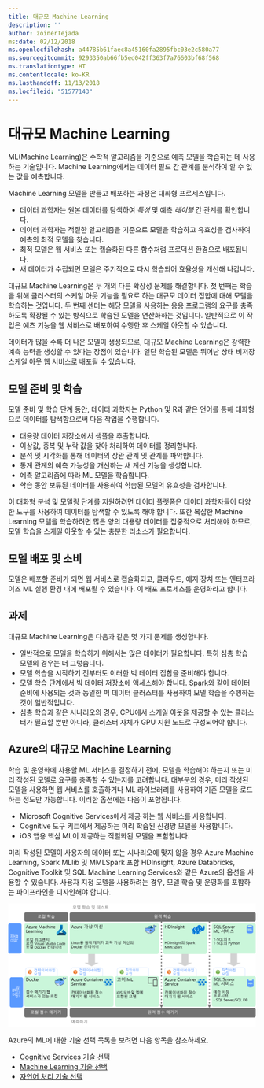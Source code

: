 ```yaml
---
title: 대규모 Machine Learning
description: ''
author: zoinerTejada
ms:date: 02/12/2018
ms.openlocfilehash: a44785b61faec8a45160fa2895fbc03e2c580a77
ms.sourcegitcommit: 9293350ab66fb5ed042ff363f7a76603bf68f568
ms.translationtype: HT
ms.contentlocale: ko-KR
ms.lasthandoff: 11/13/2018
ms.locfileid: "51577143"
---
```

# <a name="machine-learning-at-scale"></a>대규모 Machine Learning

ML(Machine Learning)은 수학적 알고리즘을 기준으로 예측 모델을 학습하는 데 사용하는 기술입니다. Machine Learning에서는 데이터 필드 간 관계를 분석하여 알 수 없는 값을 예측합니다.

Machine Learning 모델을 만들고 배포하는 과정은 대화형 프로세스입니다.

* 데이터 과학자는 원본 데이터를 탐색하여 *특성* 및 예측 *레이블* 간 관계를 확인합니다.
* 데이터 과학자는 적절한 알고리즘을 기준으로 모델을 학습하고 유효성을 검사하여 예측의 최적 모델을 찾습니다.
* 최적 모델은 웹 서비스 또는 캡슐화된 다른 함수처럼 프로덕션 환경으로 배포됩니다.
* 새 데이터가 수집되면 모델은 주기적으로 다시 학습되어 효율성을 개선해 나갑니다.

대규모 Machine Learning은 두 개의 다른 확장성 문제를 해결합니다. 첫 번째는 학습을 위해 클러스터의 스케일 아웃 기능을 필요로 하는 대규모 데이터 집합에 대해 모델을 학습하는 것입니다. 두 번째 센터는 해당 모델을 사용하는 응용 프로그램의 요구를 충족하도록 확장될 수 있는 방식으로 학습된 모델을 연산화하는 것입니다. 일반적으로 이 작업은 예츠 기능을 웹 서비스로 배포하여 수행한 후 스케일 아웃할 수 있습니다.

데이터가 많을 수록 더 나은 모델이 생성되므로, 대규모 Machine Learning은 강력한 예측 능력을 생성할 수 있다는 장점이 있습니다. 일단 학습된 모델은 뛰어난 상태 비저장 스케일 아웃 웹 서비스로 배포될 수 있습니다. 

## <a name="model-preparation-and-training"></a>모델 준비 및 학습

모델 준비 및 학습 단계 동안, 데이터 과학자는 Python 및 R과 같은 언어를 통해 대화형으로 데이터를 탐색함으로써 다음 작업을 수행합니다.

* 대용량 데이터 저장소에서 샘플을 추출합니다.
* 이상값, 중복 및 누락 값을 찾아 처리하여 데이터를 정리합니다.
* 분석 및 시각화를 통해 데이터의 상관 관계 및 관계를 파악합니다.
* 통계 관계의 예측 가능성을 개선하는 새 계산 기능을 생성합니다.
* 예측 알고리즘에 따라 ML 모델을 학습합니다.
* 학습 동안 보류된 데이터를 사용하여 학습된 모델의 유효성을 검사합니다.

이 대화형 분석 및 모델링 단계를 지원하려면 데이터 플랫폼은 데이터 과학자들이 다양한 도구를 사용하여 데이터를 탐색할 수 있도록 해야 합니다. 또한 복잡한 Machine Learning 모델을 학습하려면 많은 양의 대용량 데이터를 집중적으로 처리해야 하므로, 모델 학습을 스케일 아웃할 수 있는 충분한 리소스가 필요합니다.

## <a name="model-deployment-and-consumption"></a>모델 배포 및 소비

모델은 배포할 준비가 되면 웹 서비스로 캡슐화되고, 클라우드, 에지 장치 또는 엔터프라이즈 ML 실행 환경 내에 배포될 수 있습니다. 이 배포 프로세스를 운영화라고 합니다.

## <a name="challenges"></a>과제

대규모 Machine Learning은 다음과 같은 몇 가지 문제를 생성합니다.

- 일반적으로 모델을 학습하기 위해서는 많은 데이터가 필요합니다. 특히 심층 학습 모델의 경우는 더 그렇습니다.
- 모델 학습을 시작하기 전부터도 이러한 빅 데이터 집합을 준비해야 합니다.
- 모델 학습 단계에서 빅 데이터 저장소에 액세스해야 합니다. Spark와 같이 데이터 준비에 사용되는 것과 동일한 빅 데이터 클러스터를 사용하여 모델 학습을 수행하는 것이 일반적입니다. 
- 심층 학습과 같은 시나리오의 경우, CPU에서 스케일 아웃을 제공할 수 있는 클러스터가 필요할 뿐만 아니라, 클러스터 자체가 GPU 지원 노드로 구성되어야 합니다.

## <a name="machine-learning-at-scale-in-azure"></a>Azure의 대규모 Machine Learning

학습 및 운영화에 사용할 ML 서비스를 결정하기 전에, 모델을 학습해야 하는지 또는 미리 작성된 모델로 요구를 충족할 수 있는지를 고려합니다. 대부분의 경우, 미리 작성된 모델을 사용하면 웹 서비스를 호출하거나 ML 라이브러리를 사용하여 기존 모델을 로드하는 정도만 가능합니다. 이러한 옵션에는 다음이 포함됩니다. 

- Microsoft Cognitive Services에서 제공 하는 웹 서비스를 사용합니다.
- Cognitive 도구 키트에서 제공하는 미리 학습된 신경망 모델을 사용합니다.
- iOS 앱용 핵심 ML이 제공하는 직렬화된 모델을 포함합니다. 

미리 작성된 모델이 사용자의 데이터 또는 시나리오에 맞지 않을 경우 Azure Machine Learning, Spark MLlib 및 MMLSpark 포함 HDInsight, Azure Databricks, Cognitive Toolkit 및 SQL Machine Learning Services와 같은 Azure의 옵션을 사용할 수 있습니다. 사용자 지정 모델을 사용하려는 경우, 모델 학습 및 운영화를 포함하는 파이프라인을 디자인해야 합니다. 

![Azure의 모델 옵션](./images/machine-learning-model-training-and-deployment.png)

Azure의 ML에 대한 기술 선택 목록을 보려면 다음 항목을 참조하세요.

- [Cognitive Services 기술 선택](../technology-choices/cognitive-services.md)
- [Machine Learning 기술 선택](../technology-choices/data-science-and-machine-learning.md)
- [자연어 처리 기술 선택](../technology-choices/natural-language-processing.md)

